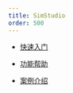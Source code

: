 ```yaml
---
title: SimStudio
order: 500
---
```


* [快速入门](guide.md)

* [功能帮助](features.md)

* [案例介绍](examples.md)



  